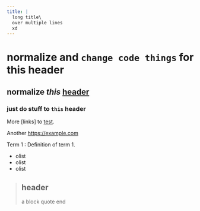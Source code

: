 ```yaml
---
title: |
  long title\
  over multiple lines
  xd
---
```


# normalize and `change code things` for this header

## normalize _this_ [header](https://example.com)

### just do stuff to `this` header

More [links] to [test](https://example.com "title of example").

Another <https://example.com>

Term 1
:   Definition of term 1.

* olist
* olist
* olist

> ## header
> a block quote
> end

